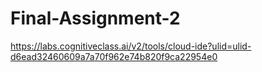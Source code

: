 # Final-Assignment-2
https://labs.cognitiveclass.ai/v2/tools/cloud-ide?ulid=ulid-d6ead32460609a7a70f962e74b820f9ca22954e0
